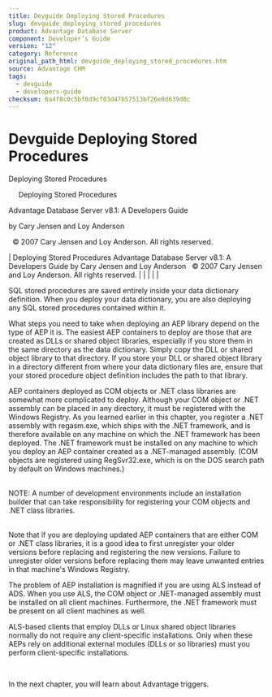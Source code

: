 ```yaml
---
title: Devguide Deploying Stored Procedures
slug: devguide_deploying_stored_procedures
product: Advantage Database Server
component: Developer’s Guide
version: "12"
category: Reference
original_path_html: devguide_deploying_stored_procedures.htm
source: Advantage CHM
tags:
  - devguide
  - developers-guide
checksum: 6a4f8c0c5bf8d9cf03d47b57513bf26e8d639d8c
---
```


# Devguide Deploying Stored Procedures

Deploying Stored Procedures

     Deploying Stored Procedures

Advantage Database Server v8.1: A Developers Guide

by Cary Jensen and Loy Anderson

  © 2007 Cary Jensen and Loy Anderson. All rights reserved.

| Deploying Stored Procedures  Advantage Database Server v8.1: A Developers Guide  by Cary Jensen and Loy Anderson    © 2007 Cary Jensen and Loy Anderson. All rights reserved. |  |  |  |  |

SQL stored procedures are saved entirely inside your data dictionary definition. When you deploy your data dictionary, you are also deploying any SQL stored procedures contained within it.

What steps you need to take when deploying an AEP library depend on the type of AEP it is. The easiest AEP containers to deploy are those that are created as DLLs or shared object libraries, especially if you store them in the same directory as the data dictionary. Simply copy the DLL or shared object library to that directory. If you store your DLL or shared object library in a directory different from where your data dictionary files are, ensure that your stored procedure object definition includes the path to that library.

AEP containers deployed as COM objects or .NET class libraries are somewhat more complicated to deploy. Although your COM object or .NET assembly can be placed in any directory, it must be registered with the Windows Registry. As you learned earlier in this chapter, you register a .NET assembly with regasm.exe, which ships with the .NET framework, and is therefore available on any machine on which the .NET framework has been deployed. The .NET framework must be installed on any machine to which you deploy an AEP container created as a .NET-managed assembly. (COM objects are registered using RegSvr32.exe, which is on the DOS search path by default on Windows machines.)

   
NOTE: A number of development environments include an installation builder that can take responsibility for registering your COM objects and .NET class libraries.  
 

Note that if you are deploying updated AEP containers that are either COM or .NET class libraries, it is a good idea to first unregister your older versions before replacing and registering the new versions. Failure to unregister older versions before replacing them may leave unwanted entries in that machine's Windows Registry.

The problem of AEP installation is magnified if you are using ALS instead of ADS. When you use ALS, the COM object or .NET-managed assembly must be installed on all client machines. Furthermore, the .NET framework must be present on all client machines as well.

ALS-based clients that employ DLLs or Linux shared object libraries normally do not require any client-specific installations. Only when these AEPs rely on additional external modules (DLLs or so libraries) must you perform client-specific installations.

 

In the next chapter, you will learn about Advantage triggers.
